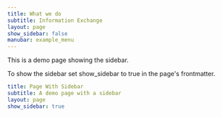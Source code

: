 ```yaml
---
title: What we do
subtitle: Information Exchange
layout: page
show_sidebar: false
manubar: example_menu
---
```


This is a demo page showing the sidebar.

To show the sidebar set show_sidebar to true in the page's frontmatter.

```yml
title: Page With Sidebar
subtitle: A demo page with a sidebar
layout: page
show_sidebar: true
```
